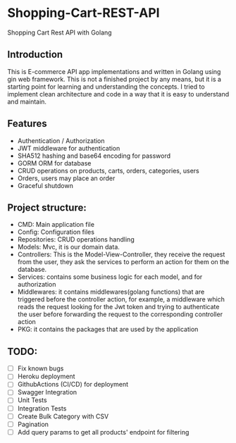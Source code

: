 # Shopping-Cart-REST-API
Shopping Cart Rest API with Golang

## Introduction
This is E-commerce API app implementations and written in Golang using gin web framework.
This is not a finished project by any means, but it is a starting point for learning and understanding the concepts.
I tried to implement clean architecture and code in a way that it is easy to understand and maintain.

## Features
- Authentication / Authorization
- JWT middleware for authentication
- SHA512 hashing and base64 encoding for password
- GORM ORM for database
- CRUD operations on products, carts, orders, categories, users
- Orders, users may place an order
- Graceful shutdown

## Project structure:
- CMD: Main application file
- Config: Configuration files
- Repositories: CRUD operations handling
- Models: Mvc, it is our domain data.
- Controllers: This is the Model-View-Controller, they receive the request from the user, they ask the services to perform an action for them on the database.
- Services: contains some business logic for each model, and for authorization
- Middlewares: it contains middlewares(golang functions) that are triggered before the controller action, for example, a middleware which
  reads the request looking for the Jwt token and trying to authenticate the user before forwarding the request to the corresponding controller
  action
- PKG: it contains the packages that are used by the application


## TODO:
- [ ] Fix known bugs
- [ ] Heroku deployment
- [ ] GithubActions (CI/CD) for deployment
- [ ] Swagger Integration
- [ ] Unit Tests
- [ ] Integration Tests
- [ ] Create Bulk Category with CSV
- [ ] Pagination
- [ ] Add query params to get all products' endpoint for filtering
